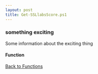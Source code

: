 ```yaml
---
layout: post
title: Get-SSLlabsScore.ps1
---
```


### something exciting

Some information about the exciting thing

#### Function

<script async src="https://gist-it.appspot.com/github.com/BanterBoy/scripts-blog/blob/master/PowerShell/functions/Get-SSLlabsScore.ps1" crossorigin="anonymous"></script>

<a href="/menu/_pages/functions.html">Back to Functions</a>

